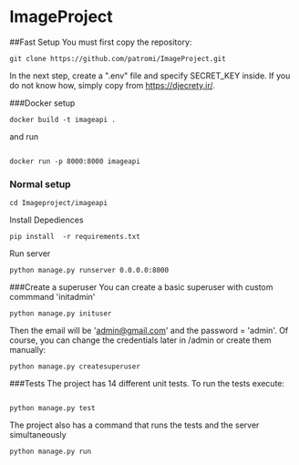 # ImageProject

##Fast Setup
You must first copy the repository:

```
git clone https://github.com/patromi/ImageProject.git

```
In the next step, create a ".env" file and specify SECRET_KEY inside. If you do not know how, simply copy from https://djecrety.ir/.


###Docker setup

```
docker build -t imageapi .  
```

and run

```

docker run -p 8000:8000 imageapi
```

### Normal setup
```
cd Imageproject/imageapi 
```

Install Depediences

```
pip install  -r requirements.txt
```
Run server

```
python manage.py runserver 0.0.0.0:8000
```

###Create a superuser
You can create a basic superuser with custom commmand 'initadmin'
```
python manage.py inituser
```
Then the email will be 'admin@gmail.com' and the password = 'admin'. 
Of course, you can change the credentials later in /admin
or create them manually:

```
python manage.py createsuperuser
```
###Tests
The project has 14 different unit tests. To run the tests execute:

```

python manage.py test
```
The project also has a command that runs the tests and the server simultaneously

```
python manage.py run
```







